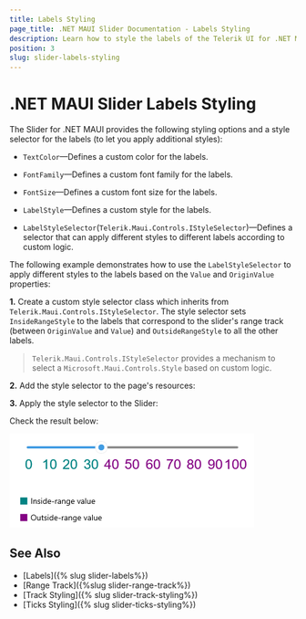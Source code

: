 ```yaml
---
title: Labels Styling
page_title: .NET MAUI Slider Documentation - Labels Styling
description: Learn how to style the labels of the Telerik UI for .NET MAUI Slider. Set the colors and fonts, or use the style selector for a more complex styling approach.
position: 3
slug: slider-labels-styling
---
```


# .NET MAUI Slider Labels Styling

The Slider for .NET MAUI provides the following styling options and a style selector for the labels (to let you apply additional styles):

* `TextColor`&mdash;Defines a custom color for the labels.
* `FontFamily`&mdash;Defines a custom font family for the labels.
* `FontSize`&mdash;Defines a custom font size for the labels.
* `LabelStyle`&mdash;Defines a custom style for the labels.

* `LabelStyleSelector`(`Telerik.Maui.Controls.IStyleSelector`)&mdash;Defines a selector that can apply different styles to different labels according to custom logic.

The following example demonstrates how to use the `LabelStyleSelector` to apply different styles to the labels based on the `Value` and `OriginValue` properties:

**1.** Create a custom style selector class which inherits from `Telerik.Maui.Controls.IStyleSelector`. The style selector sets `InsideRangeStyle` to the labels that correspond to the slider's range track (between `OriginValue` and `Value`) and `OutsideRangeStyle` to all the other labels.

<snippet id='slider-labels-styleselector-class' />

>`Telerik.Maui.Controls.IStyleSelector` provides a mechanism to select a `Microsoft.Maui.Controls.Style` based on custom logic.

**2.** Add the style selector to the page's resources:

<snippet id='slider-styling-labelsstyleselector'/>

**3.** Apply the style selector to the Slider:

<snippet id='slider-styling-labelsstyleselector-xaml'/>

Check the result below:

![Telerik Slider for .NET MAUI Labels Styling](images/slider-labels-styling.png)

## See Also

- [Labels]({% slug slider-labels%})
- [Range Track]({%slug slider-range-track%})
- [Track Styling]({% slug slider-track-styling%})
- [Ticks Styling]({% slug slider-ticks-styling%})